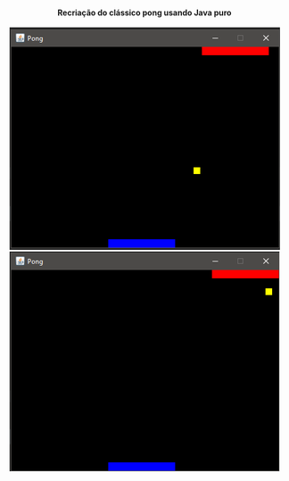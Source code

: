 <html>
  <body>
	<div style="text-align: center;">
		<h4>Recriação do clássico pong usando Java puro</h4>
		<div>
			<img src="https://github.com/IsraelGomes05/game-pong/blob/master/img/image02.png">
			<img src="https://github.com/IsraelGomes05/game-pong/blob/master/img/image01.png">
		</div>
	</div>
  </body> 
</html>   

